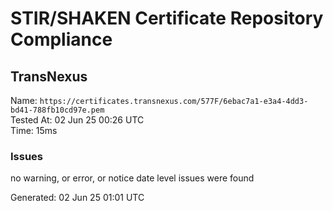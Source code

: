# STIR/SHAKEN Certificate Repository Compliance

## TransNexus

Name: `https://certificates.transnexus.com/577F/6ebac7a1-e3a4-4dd3-bd41-788fb10cd97e.pem`\
Tested At: 02 Jun 25 00:26 UTC\
Time: 15ms

### Issues

no warning, or error, or notice date level issues were found

Generated: 02 Jun 25 01:01 UTC